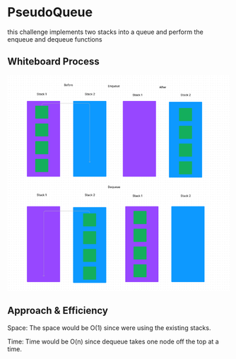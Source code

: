# PseudoQueue
<!-- Description of the challenge -->

this challenge implements two stacks into a queue and perform the enqueue and dequeue functions

## Whiteboard Process

![UML](./pseudoUML.png)

## Approach & Efficiency
<!-- What approach did you take? Why? What is the Big O space/time for this approach? -->
 Space: The space would be O(1) since were using the existing stacks.

Time: Time would be O(n) since dequeue takes one node off the top at a time.
